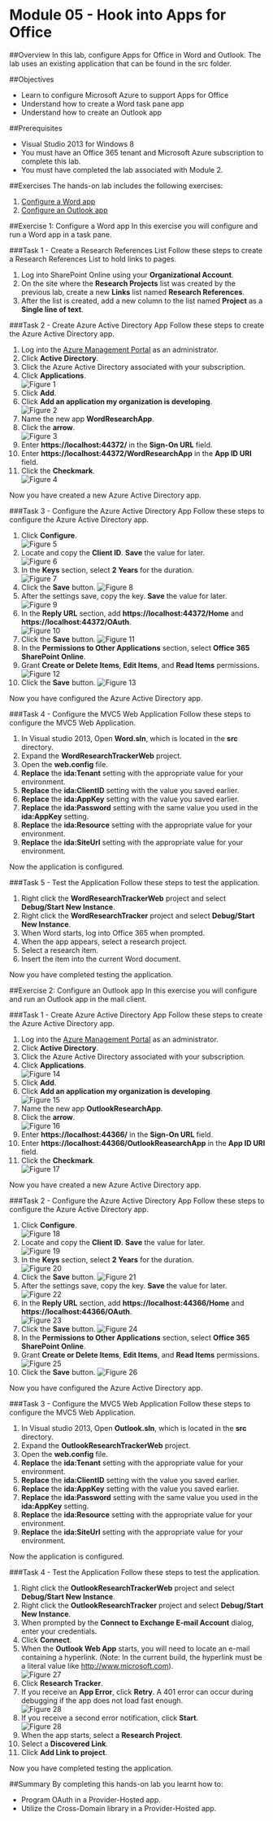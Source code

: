 Module 05 - Hook into Apps for Office
=====================================

##Overview
In this lab, configure Apps for Office in Word and Outlook. The lab uses an existing application that can be found in the src folder.

##Objectives
- Learn to configure Microsoft Azure to support Apps for Office
- Understand how to create a Word task pane app
- Understand how to create an Outlook app

##Prerequisites
- Visual Studio 2013 for Windows 8
- You must have an Office 365 tenant and Microsoft Azure subscription to complete this lab.
- You must have completed the lab associated with Module 2.

##Exercises
The hands-on lab includes the following exercises:<br/>
1. <a href="#Exercise1">Configure a Word app</a><br/>
2. <a href="#Exercise2">Configure an Outlook app</a><br/>

<a name="Exercise1"></a>
##Exercise 1: Configure a Word app
In this exercise you will configure and run a Word app in a task pane.

###Task 1 - Create a Research References List
Follow these steps to create a Research References List to hold links to pages.

1. Log into SharePoint Online using your **Organizational Account**.
2. On the site where the **Research Projects** list was created by the previous lab, create a new **Links** list named **Research References**.
3. After the list is created, add a new column to the list named **Project** as a **Single line of text**.

###Task 2 - Create Azure Active Directory App
Follow these steps to create the Azure Active Directory app.

1. Log into the [Azure Management Portal](https://manage.windowsazure.com) as an administrator.
2. Click **Active Directory**.
3. Click the Azure Active Directory associated with your subscription.
4. Click **Applications**.<br/>
     ![](img/01.png?raw=true "Figure 1")
5. Click **Add**.
6. Click **Add an application my organization is developing**.<br/>
     ![](img/02.png?raw=true "Figure 2")
7. Name the new app **WordResearchApp**.
8. Click the **arrow**.<br/>
     ![](img/03.png?raw=true "Figure 3")
9. Enter **https://localhost:44372/** in the **Sign-On URL** field.
10. Enter **https://localhost:44372/WordResearchApp** in the **App ID URI** field.
11. Click the **Checkmark**.<br/>
     ![](img/04.png?raw=true "Figure 4")

Now you have created a new Azure Active Directory app.

###Task 3 - Configure the Azure Active Directory App
Follow these steps to configure the Azure Active Directory app.

1. Click **Configure**.<br/>
     ![](img/05.png?raw=true "Figure 5")
2. Locate and copy the **Client ID**. **Save** the value for later.<br/>
     ![](img/06.png?raw=true "Figure 6")
3. In the **Keys** section, select **2 Years** for the duration.<br/>
     ![](img/07.png?raw=true "Figure 7")
4. Click the **Save** button.
     ![](img/08.png?raw=true "Figure 8")
5. After the settings save, copy the key. **Save** the value for later.<br/>
     ![](img/09.png?raw=true "Figure 9")
6. In the **Reply URL** section, add **https://localhost:44372/Home** and **https://localhost:44372/OAuth**.<br/>
     ![](img/10.png?raw=true "Figure 10")
7. Click the **Save** button.
     ![](img/08.png?raw=true "Figure 11")
8. In the **Permissions to Other Applications** section, select **Office 365 SharePoint Online**.
9. Grant **Create or Delete Items**, **Edit Items**, and **Read Items** permissions.<br/>
     ![](img/11.png?raw=true "Figure 12")
10. Click the **Save** button.
     ![](img/08.png?raw=true "Figure 13")

Now you have configured the Azure Active Directory app.

###Task 4 - Configure the MVC5 Web Application
Follow these steps to configure the MVC5 Web Application.

1. In Visual studio 2013, Open **Word.sln**, which is located in the **src** directory.
2. Expand the **WordResearchTrackerWeb** project.
3. Open the **web.config** file.
  1. **Replace** the **ida:Tenant** setting with the appropriate value for your environment.
  2. **Replace** the **ida:ClientID** setting with the value you saved earlier.
  3. **Replace** the **ida:AppKey** setting with the value you saved earlier.
  4. **Replace** the **ida:Password** setting with the same value you used in the **ida:AppKey** setting.
  5. **Replace** the **ida:Resource** setting with the appropriate value for your environment.
  6. **Replace** the **ida:SiteUrl** setting with the appropriate value for your environment.

Now the application is configured.

###Task 5 - Test the Application
Follow these steps to test the application.

1. Right click the **WordResearchTrackerWeb** project and select **Debug/Start New Instance**.
2. Right click the **WordResearchTracker** project and select **Debug/Start New Instance**.
3. When Word starts, log into Office 365 when prompted.
4. When the app appears, select a research project.
5. Select a research item.
6. Insert the item into the current Word document.

Now you have completed testing the application.

<a name="Exercise2"></a>
##Exercise 2: Configure an Outlook app
In this exercise you will configure and run an Outlook app in the mail client.

###Task 1 - Create Azure Active Directory App
Follow these steps to create the Azure Active Directory app.

1. Log into the [Azure Management Portal](https://manage.windowsazure.com) as an administrator.
2. Click **Active Directory**.
3. Click the Azure Active Directory associated with your subscription.
4. Click **Applications**.<br/>
     ![](img/01.png?raw=true "Figure 14")
5. Click **Add**.
6. Click **Add an application my organization is developing**.<br/>
     ![](img/02.png?raw=true "Figure 15")
7. Name the new app **OutlookResearchApp**.
8. Click the **arrow**.<br/>
     ![](img/12.png?raw=true "Figure 16")
9. Enter **https://localhost:44366/** in the **Sign-On URL** field.
10. Enter **https://localhost:44366/OutlookReasearchApp** in the **App ID URI** field.
11. Click the **Checkmark**.<br/>
     ![](img/13.png?raw=true "Figure 17")

Now you have created a new Azure Active Directory app.

###Task 2 - Configure the Azure Active Directory App
Follow these steps to configure the Azure Active Directory app.

1. Click **Configure**.<br/>
     ![](img/05.png?raw=true "Figure 18")
2. Locate and copy the **Client ID**. **Save** the value for later.<br/>
     ![](img/06.png?raw=true "Figure 19")
3. In the **Keys** section, select **2 Years** for the duration.<br/>
     ![](img/07.png?raw=true "Figure 20")
4. Click the **Save** button.
     ![](img/08.png?raw=true "Figure 21")
5. After the settings save, copy the key. **Save** the value for later.<br/>
     ![](img/09.png?raw=true "Figure 22")
6. In the **Reply URL** section, add **https://localhost:44366/Home** and **https://localhost:44366/OAuth**.<br/>
     ![](img/14.png?raw=true "Figure 23")
7. Click the **Save** button.
     ![](img/08.png?raw=true "Figure 24")
8. In the **Permissions to Other Applications** section, select **Office 365 SharePoint Online**.
9. Grant **Create or Delete Items**, **Edit Items**, and **Read Items** permissions.<br/>
     ![](img/11.png?raw=true "Figure 25")
10. Click the **Save** button.
     ![](img/08.png?raw=true "Figure 26")

Now you have configured the Azure Active Directory app.

###Task 3 - Configure the MVC5 Web Application
Follow these steps to configure the MVC5 Web Application.

1. In Visual studio 2013, Open **Outlook.sln**, which is located in the **src** directory.
2. Expand the **OutlookResearchTrackerWeb** project.
3. Open the **web.config** file.
  1. **Replace** the **ida:Tenant** setting with the appropriate value for your environment.
  2. **Replace** the **ida:ClientID** setting with the value you saved earlier.
  3. **Replace** the **ida:AppKey** setting with the value you saved earlier.
  4. **Replace** the **ida:Password** setting with the same value you used in the **ida:AppKey** setting.
  5. **Replace** the **ida:Resource** setting with the appropriate value for your environment.
  6. **Replace** the **ida:SiteUrl** setting with the appropriate value for your environment.

Now the application is configured.

###Task 4 - Test the Application
Follow these steps to test the application.

1. Right click the **OutlookResearchTrackerWeb** project and select **Debug/Start New Instance**.
2. Right click the **OutlookResearchTracker** project and select **Debug/Start New Instance**.
3. When prompted by the **Connect to Exchange E-mail Account** dialog, enter your credentials.
4. Click **Connect**.
5. When the **Outlook Web App** starts, you will need to locate an e-mail containing a hyperlink. (Note: In the current build, the hyperlink must be a literal value like http://www.microsoft.com).<br/>
     ![](img/16.png?raw=true "Figure 27")
6. Click **Research Tracker**.
7. If you receive an **App Error**, click **Retry**. A 401 error can occur during debugging if the app does not load fast enough.<br/>
     ![](img/17.png?raw=true "Figure 28")
8. If you receive a second error notification, click **Start**.<br/>
     ![](img/18.png?raw=true "Figure 28")
9. When the app starts, select a **Research Project**.
10. Select a **Discovered Link**.
11. Click **Add Link to project**.

Now you have completed testing the application.


##Summary
By completing this hands-on lab you learnt how to:
- Program OAuth in a Provider-Hosted app.
- Utilize the Cross-Domain library in a Provider-Hosted app.

